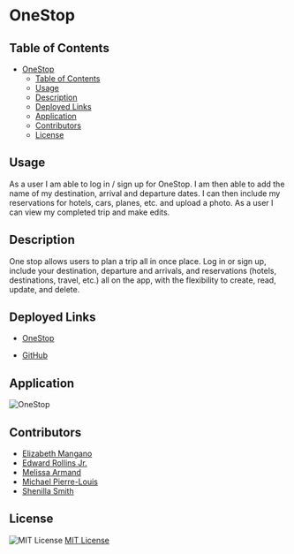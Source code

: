 # OneStop

## Table of Contents

- [OneStop](#onestop)
  - [Table of Contents](#table-of-contents)
  - [Usage](#usage)
  - [Description](#description)
  - [Deployed Links](#deployed-links)
  - [Application](#application)
  - [Contributors](#contributors)
  - [License](#license)


## Usage
As a user I am able to log in / sign up for OneStop.
I am then able to add the name of my destination, arrival and departure dates.
I can then include my reservations for hotels, cars, planes, etc. and upload a photo.
As a user I can view my completed trip and make edits.

## Description
One stop allows users to plan a trip all in once place. 
Log in or sign up, include your destination, departure and arrivals, and reservations (hotels, destinations, travel, etc.) all on the app, with the flexibility to create, read, update, and delete. 

## Deployed Links

* [OneStop](https://onestop-us.herokuapp.com/)

* [GitHub](https://github.com/Errollinsjr/OneStop)

## Application

![OneStop](OneStop%20GIF.gif)

## Contributors

* [Elizabeth Mangano](https://github.com/emangano2816)
* [Edward Rollins Jr.](https://github.com/Errollinsjr)
* [Melissa Armand](https://github.com/melissarmand)
* [Michael Pierre-Louis](https://github.com/mgpierrelouis)
* [Shenilla Smith](https://github.com/SmithRBG)

## License
 ![MIT License](https://img.shields.io/badge/License-MIT-yellow.svg)
  [MIT License](https://opensource.org/licenses/MIT)
  